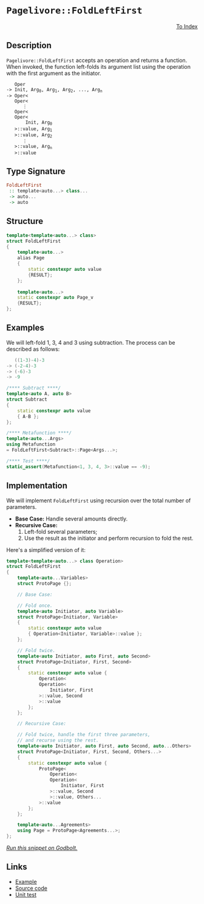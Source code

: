 <!-- Copyright 2024 Feng Mofan
SPDX-License-Identifier: Apache-2.0 -->

# `Pagelivore::FoldLeftFirst`

<p style='text-align: right;'><a href="../../../facilities/metafunctions.md#pagelivore-fold-left-first">To Index</a></p>

## Description

`Pagelivore::FoldLeftFirst` accepts an operation and returns a function.
When invoked, the function left-folds its argument list using the operation with the first argument as the initiator.

<pre><code>   Oper
-> Init, Arg<sub>0</sub>, Arg<sub>1</sub>, Arg<sub>2</sub>, ..., Arg<sub>n</sub>
-> Oper&lt;
   Oper&lt;
      &vellip;
   Oper&lt;
   Oper&lt;
       Init, Arg<sub>0</sub>
   &gt;::value, Arg<sub>1</sub>
   &gt;::value, Arg<sub>2</sub>
      &vellip;
   &gt;::value, Arg<sub>n</sub>
   &gt;::value</code></pre>

## Type Signature

```Haskell
FoldLeftFirst
 :: template<auto...> class...
 -> auto...
 -> auto
```

## Structure

```C++
template<template<auto...> class>
struct FoldLeftFirst
{
    template<auto...>
    alias Page
    {
        static constexpr auto value
        {RESULT};
    };
        
    template<auto...>
    static constexpr auto Page_v 
    {RESULT};
};
```

## Examples

We will left-fold 1, 3, 4 and 3 using subtraction.
The process can be described as follows:

```C++
   ((1-3)-4)-3
-> (-2-4)-3
-> (-6)-3
-> -9
```

```C++
/**** Subtract ****/
template<auto A, auto B>
struct Subtract
{
    static constexpr auto value
    { A-B };
};

/**** Metafunction ****/
template<auto...Args>
using Metafunction 
= FoldLeftFirst<Subtract>::Page<Args...>;

/**** Test ****/
static_assert(Metafunction<1, 3, 4, 3>::value == -9);
```

## Implementation

We will implement `FoldLeftFirst` using recursion over the total number of parameters.

- **Base Case:** Handle several amounts directly.
- **Recursive Case:**
  1. Left-fold several parameters;
  2. Use the result as the initiator and perform recursion to fold the rest.

Here's a simplified version of it:

```C++
template<template<auto...> class Operation>
struct FoldLeftFirst
{
    template<auto...Variables>
    struct ProtoPage {};

    // Base Case:

    // Fold once.
    template<auto Initiator, auto Variable>
    struct ProtoPage<Initiator, Variable>
    {
        static constexpr auto value 
        { Operation<Initiator, Variable>::value };
    };

    // Fold twice.
    template<auto Initiator, auto First, auto Second>
    struct ProtoPage<Initiator, First, Second>
    {
        static constexpr auto value {
            Operation<
            Operation<
                Initiator, First
            >::value, Second
            >::value
        };
    };

    // Recursive Case:

    // Fold twice, handle the first three parameters,
    // and recurse using the rest.
    template<auto Initiator, auto First, auto Second, auto...Others>
    struct ProtoPage<Initiator, First, Second, Others...>
    {
        static constexpr auto value {
            ProtoPage<
                Operation<
                Operation<
                    Initiator, First
                >::value, Second
                >::value, Others...
            >::value
        };
    };

    template<auto...Agreements>
    using Page = ProtoPage<Agreements...>;
};
```

[*Run this snippet on Godbolt.*](https://godbolt.org/#z:OYLghAFBqd5QCxAYwPYBMCmBRdBLAF1QCcAaPECAMzwBtMA7AQwFtMQByARg9KtQYEAysib0QXACx8BBAKoBnTAAUAHpwAMvAFYTStJg1DIApACYAQuYukl9ZATwDKjdAGFUtAK4sGIAKzSrgAyeAyYAHI%2BAEaYxCAA7NIADqgKhE4MHt6%2BASlpGQKh4VEssfFJtpj2jgJCBEzEBNk%2BfoFVNZn1jQTFkTFxidIKDU0tue0jPX2l5UMAlLaoXsTI7BwA9ABUO7t7%2Bwe7GyYaAILbuwDUAJIsyfRsgky1DJd7x2cXh9%2BHH6cnpwImDuBiBJgAzG4gSDnpgIW4mF4iAA6VEQ7CXZAGBQKS4AeWScWemXRAJGxC8DkuADFPOhgpgqARqXhiCMASYElYzpdeZdofdYfDESjUQA1Rp4JjRegKUk8vnkykES7KYioIjKJjATCXTlWBIAEQh3P%2BCt5Gw2lwsTCUlwRShAHPNl0tNLplwEa2RAL5/OBgrBkJFqBuDAyzxIpEuIcuEuIUplcPB2F9ioIFKpao1qC1Ovh13DjkjZDjkul9Hlpz9%2BrTft5U0cyExAhGmFUyWIMaRoYAbmIvLq6/X9fjCcRiQIC0WpURS/HE5WUyAQP3vEOjSbh5zjeDTcO3bTaOh%2BQB3PDe4cC0HJhE9sMRufR2MstkEZ/3oSYNAMdBVv1Klm6qatqt6Fo%2BUY0qyIzRl%2BP5/im25csOAENE2LYMG2HZdrGa6DnqyEuvWfIEkSLzwihxFjmRJKQpRVF8uBxZPlBb70SOy6rgOmCwd%2BAh/kRVHoiueFwoJvI7luLqSXuzrVnyboAErfis6S9rqDrsHJfqHh6BDnms0YIIY6D0PyCC6jQb7mcQmC6skjSsJgQJsqQB5WiZly2cgqm6l46RGOZuq2SMPouteQrBveTGzpBL7Qe%2B3ZEJccH8R%2BorIniBAWWy/7ppmKrZiB%2BaQjFJbRq%2BMEpXxv7RllOUKKiPqIdJhHycRjYXhhWGdklfbcQRpoMX6RW5qBFHicNpETuRdGTQx02TgwE3tcNDFlSxlUEOxDHCVx668fBO1CZxol1dlcSNWi818ntonsTJQ23ZuslnFeAY3sKPZNacwC2cCjAEHKLWrf5YTAKqoF6uChqqsBY0lW4v3/Y8QNNaSr3/C9%2B6fD83x/F8WyXNgqisPcurvAChN40ccmEylXjRBmTBUpTZwRUGd7Jac6WhlYIOASqQiM8zDgcm1qHEs2P49Th973a1FiXKcAC0SuPeLu44%2BceyXAAss5TBUF4DAOJkby0%2BzH2RVzqA/cQwDA6mZxg4FBsNMbpsvHqb0w%2B6x4MkyW3wsLTMTmLnF5repwO1dzWppjVO6wAKpgIwWzsfydcgAD6tpKE0EDu0bJtm1OkJcNG4LRtIlzgndA0QrusMqwAnPMJocIstCcP4vB%2BBwWikKgnBuNY1iXAoyyrEOZjgjwpAEJoXeLAA1nkyIaAAHGYZit63XD%2BNvW9cAklQ9xwki8CwEgaBopAD0PI8cLwCggPfS%2BD13pBwLAMCICAZYBBkhInIJQNAdw6BxAiE5Tgqgt4ADYVYIMkJcYAyBmxSGRGYXgmB8BzjwOgPQ/BBAiDEOwKQMhBCKBUOoL%2BpBdCV1PBOZInAeDd17v3Zew9OB4iRCAlUqAqCXHgUglBaCMGXCwWYS4EAPCQPoF2cw895i8E/loRYEAkAQOSFAsgFAIA6L0SAYAUgzB8DoC5N%2BEBojcOiGERoABPNhvB7HMGII4vE0RtDfk/gvCBqM8QMFoM4%2BhWBoheGAAiWgtA37cF4FgFghhgDiDCayXxeB1JxKHu2FSQIXHkEENUbhtA8DRAnB4jwWBuEZjwDfeJpB1LEGiGkTAhpgTJNKUYZeiwqAGEdmKPAmBTykQHgvEhwhRDiEoRMmhahuGMP0MklA49LD6DKW/SAixUDJBeHElWIwEKGlMJYawZgn5NITFgTZEBFh2Ayc4CArhxh%2BEriEMI/QyiDErqkdILwXl6F%2BYUBgMwBjxErvcsuDBuhjE8K0PQkKXgwt6B82Y3zbCjGaHC3IELMWgq%2BeCu5081gSA4RwPuD9uHPxEYg5BqD0GYMkNg2RuBCAkD1HPLgqjF49MWBZJgWB4i3NIOvSQ4JkSt3BEkDQkgzCSAQXffwCDW76E4FfUgN957IgQVwBBW9W4nwQYEQ%2BkqEGUvoc/V%2B78eVf00f/LRgD%2BGgIMUYxRMC2CcEaCwXsCQVZMExAYQKXBW7Ii4JvXB%2BCSCEOIbIMh0zpCzKUPM%2BhuhzHMKYKw%2BJZKKWP14M/PhwCkSemEaIulAbklSJDWGjQsj5G6MURy8EZhuXqO/g611cQwGGNQAowYWJknBq4PfGgtArGUFsfQtxTiClTo8V4nxDgCkBMBkEkJ3DwmROibEgpiTOnrCHvgbyjgsncNyT5fJDSwhAgvkPUp5SnFVP3WohM9SF5NJaUodpSSjBdNALavg/SFCDOGaMgpEy40UITbIOZdCh6pqWd0k5Vg1l3puds3ZmR9mHKbkhs5Fy4hXLTvAO51QHl%2BCeb%2BAFbzfz4rmD8go/zsWvNIECl4tH0WIq6JiqjHQyPIvY%2BCjFPQeNTCaAJ0lSwVgkq5aq8lXCLWcBpWI1B/ag1Vs3iyyNSjOUtt5aQflgrKBkvVZqkNMqEj%2BFbmfcEsr5WSErrmnhL9bDWtbXa%2BADqgECK7R24g7r1hevESwBQvZmy9mDciG8IwI1squTG0hUzINUPkEm2DOgQDV3TZm9hsmc1Ut4U6wRJagshbCxFqLKo5E9vrXERt4JdP/vbdVvRPnmuKNXMgZIyQc7hdbjnCrOdVAoIsaOy6467EOI8TOybnjvG%2BKXT2wJwTQkHswBEqJYht0NN3T%2Bp9pBD0ZJPfQs9SJ1gLyvcU%2Bhd6KmOMfTUl9BT32tK/Z08GPSAPaiA0MkZhIxm8HA4liQUHqGpYWRlhDxhVk2FQ8R4eGHWycA2IclZpzLDnLzZcwhRGtm8ahS4SjTG9DvJKGCwFDHMg8dY5kcTELSNQuRSJunSK8WotJ7i4ThP2didZwSiTU8pMUOzfJp%2BimhuoOC6Fy4vXIuwnThAVlc5G1crUXpgzgxhUXxMyAPeyJwTgn8Efezd89cJD1eakXzm34fz06K/wErT4JDvlvSQB8uA7zMGai%2B4Jhd5s4Cr21ZKcHm9985tziwmnpGcJIIAA%3D%3D%3D)

## Links

- [Example](../../../code/facilities/metafunctions/pagelivore/flod_left_first/implementation.hpp)
- [Source code](../../../../conceptrodon/pagelivore/fold_left_first.hpp)
- [Unit test](../../../../tests/unit/metafunctions/pagelivore/fold_left_first.test.hpp)

